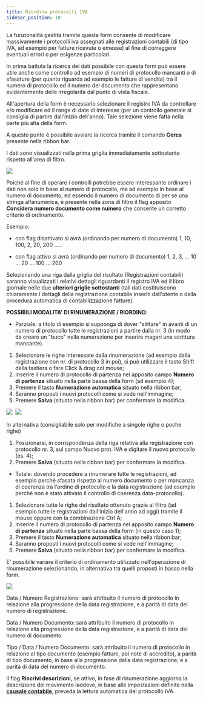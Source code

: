 ```yaml
---
title: Riordina protocolli IVA
sidebar_position: 10
---
```


La funzionalità gestita tramite questa form consente di modificare massivamente i protocolli iva assegnati alle registrazioni contabili (di tipo IVA, ad esempio per fatture ricevute o emesse) al fine di correggere eventuali errori o per esigenze particolari.

In prima battuta la ricerca dei dati possibile con questa form può essere utile anche come controllo ad esempio di numeri di protocollo mancanti o di sfasature (per quanto riguarda ad esempio le fatture di vendita) tra il numero di protocollo ed il numero del documento che rappresentano evidentemente delle irregolarità dal punto di vista fiscale.

All'apertura della form è necessario selezionare il registro IVA da controllare e/o modificare ed il range di date di interesse (per un controllo generale si consiglia di partire dall'inizio dell'anno). Tale selezione viene fatta nella parte più alta della form.


A questo punto è possibile avviare la ricerca tramite il comando **Cerca** presente nella ribbon bar.

I dati sono visualizzati nella prima griglia immediatamente sottostante rispetto all'area di filtro.

![](/img/it-it/finance-area/ledger-records/records/rearrange-vat-reference-number/image02.png)

Poiché al fine di operare i controlli potrebbe essere interessante ordinare i dati non solo in base al numero di protocollo, ma ad esempio in base al numero di documento, ed essendo il numero di documento di per se una stringa alfanumerica, è presente nella zona di filtro il flag apposito **Considera numero documento come numero** che consente un corretto criterio di ordinamento.

Esempio:

- con flag disattivato si avrà (ordinando per numero di documento) 1, 10, 100, 2, 20, 200 .....

- con flag attivo si avrà (ordinando per numero di documento) 1, 2, 3, ... 10 ... 20 ... 100 ... 200

Selezionando una riga dalla griglia del risultato (Registrazioni contabili) saranno visualizzati i relativi dettagli riguardanti il registro IVA ed il libro giornale nelle due **ulteriori griglie sottostanti** (tali dati costituiscono chiaramente i dettagli della registrazione contabile inseriti dall'utente o dalla procedura automatica di contabilizzazione fatture).

**POSSIBILI MODALITA' DI RINUMERAZIONE / RIORDINO**:

- Parziale: a titolo di esempio si supponga di dover "slittare" in avanti di un numero di protocollo tutte le registrazioni a partire dalla nr. 3 (in modo da creare un "buco" nella numerazione per inserire magari una scrittura mancante).


 1. Selezionare le righe interessate dalla rinumerazione (ad esempio dalla registrazione con nr. di protocollo 3 in poi), si può utilizzare il tasto Shift della tastiera o fare Click & drag col mouse;
 2. Inserire il numero di protocollo di partenza nel apposito campo **Numero di partenza** situato nella parte bassa della form (ad esempio 4);
 3. Premere il tasto **Numerazione automatica** situato nella ribbon bar;
 4. Saranno proposti i nuovi protocolli come si vede nell'immagine;
 5. Premere **Salva** (situato nella ribbon bar) per confermare la modifica.

![](/img/it-it/finance-area/ledger-records/records/rearrange-vat-reference-number/image03.png)  ![](/img/it-it/finance-area/ledger-records/records/rearrange-vat-reference-number/image04.png)

In alternativa (consigliabile solo per modifiche a singole righe o poche righe)


 1. Posizionarsi, in corrispondenza della riga relativa alla registrazione con protocollo nr. 3, sul campo Nuovo prot. IVA e digitare il nuovo protocollo (es. 4);
 2. Premere **Salva** (situato nella ribbon bar) per confermare la modifica.

- Totale: dovendo procedere a rinumerare tutte le registrazioni, ad esempio perché sfasata rispetto al numero documento o per mancanza di coerenza tra l'ordine di protocollo e la data registrazione (ad esempio perché non è stato attivato il controllo di coerenza data-protocollo).


 1. Selezionare tutte le righe del risultato ottenuto grazie al filtro (ad esempio tutte le registrazioni dall'inizio dell'anno ad oggi) tramite il mouse oppure con la combinazione Ctrl A;
 2. Inserire il numero di protocollo di partenza nel apposito campo **Numero di partenza** situato nella parte bassa della form (in questo caso 1);
 3. Premere il tasto **Numerazione automatica** situato nella ribbon bar;
 4. Saranno proposti i nuovi protocolli come si vede nell'immagine;
 5. Premere **Salva** (situato nella ribbon bar) per confermare la modifica.

E' possibile variare il criterio di ordinamento utilizzato nell'operazione di rinumerazione selezionando, in alternativa tra quelli proposti in basso nella form.

![](/img/it-it/finance-area/ledger-records/records/rearrange-vat-reference-number/image05.png)

Data / Numero Registrazione: sarà attribuito il numero di protocollo in relazione alla progressione della data registrazione, e a parità di data del numero di registrazione.

Data / Numero Documento: sarà attribuito il numero di protocollo in relazione alla progressione della data registrazione, e a parità di data del numero di documento.

Tipo / Data / Numero Documento: sarà attribuito il numero di protocollo in relazione al tipo documento (esempio fatture, poi note di accredito), a parità di tipo documento, in base alla progressione della data registrazione, e a parità di data del numero di documento.

Il flag **Riscrivi descrizioni**, se attivo, in fase di rinumerazione aggiorna la descrizione del movimento laddove, in base alle impostazioni definite nella **[causale contabile](/docs/configurations/tables/finance/ledger-records-templates/insert-ledger-records-templates/attributes-detail)**, preveda la lettura automatica del protocollo IVA. 






